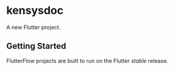 # kensysdoc

A new Flutter project.

## Getting Started

FlutterFlow projects are built to run on the Flutter _stable_ release.
